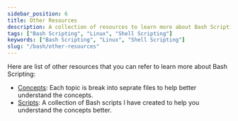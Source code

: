 ```yaml
---
sidebar_position: 6
title: Other Resources
description: A collection of resources to learn more about Bash Scripting.
tags: ["Bash Scripting", "Linux", "Shell Scripting"]
keywords: ["Bash Scripting", "Linux", "Shell Scripting"]
slug: "/bash/other-resources"
---
```


Here are list of other resources that you can refer to learn more about Bash Scripting:

- [Concepts](https://github.com/Pradumnasaraf/DevOps/tree/main/docs/bash-scripting/concepts): Each topic is break into seprate files to help better understand the concepts.
- [Scripts](https://github.com/Pradumnasaraf/DevOps/tree/main/docs/bash-scripting/scripts): A collection of Bash scripts I have created to help you understand the concepts better.
